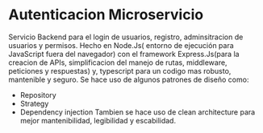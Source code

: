 # Autenticacion Microservicio 

Servicio Backend para el login de usuarios, registro, adminsitracion de usuarios y permisos.
Hecho en Node.Js( entorno de ejecución para JavaScript fuera del navegador) con el framework Express.Js(para la creacion de APIs, simplificacion del manejo de rutas, middleware, peticiones y respuestas) y, typescript para un codigo mas robusto, mantenible y seguro.
Se hace uso de algunos patrones de diseño como:
- Repository
- Strategy
- Dependency injection
Tambien se hace uso de clean architecture para mejor mantenibilidad, legibilidad y escabilidad.
